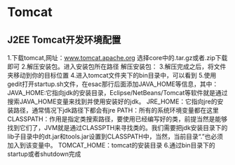 # Tomcat

## J2EE Tomcat开发环境配置

1.下载tomcat,网址：www.tomcat.apache.org
选择core中的.tar.gz或者.zip下载即可
2.解压安装包。进入安装包所在路径
解压安装包：
3.解压完成之后，将文件夹移动到你的目标位置
4.进入tomcat文件夹下的bin目录中，可以看到
5.使用gedit打开startup.sh文件，在esac那行后面添加JAVA_HOME等信息，其中：
JAVA_HOME:它指向jdk的安装目录，Eclipse/NetBeans/Tomcat等软件就是通过搜索JAVA_HOME变量来找到并使用安装好的jdk。
JRE_HOME：它指向jre的安装路径，通常情况下jdk路径下都会有jre
PATH：所有的系统环境变量都在这里
CLASSPATH：作用是指定类搜索路径，要使用已经编写好的类，前提当然是能够找到它们了，JVM就是通过CLASSPTH来寻找类的。我们需要把jdk安装目录下的lib子目录中的dt.jar和tools.jar设置到CLASSPATH中，当然，当前目录“.”也必须加入到该变量中。
TOMCAT_HOME：tomcat的安装目录
6.通过bin目录下的startup或者shutdown完成